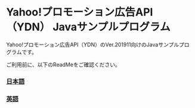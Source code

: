 # Yahoo!プロモーション広告API（YDN） Javaサンプルプログラム

Yahoo!プロモーション広告API（YDN）のVer.201911向けのJavaサンプルプログラムです。

ご利用前に、以下のReadMeをご確認ください。

### [日本語](./readme_JA.txt)
### [英語](./readme_EN.txt)
